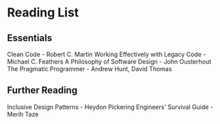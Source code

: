 # Reading List

## Essentials
Clean Code - Robert C. Martin
Working Effectively with Legacy Code - Michael C. Feathers
A Philosophy of Software Design - John Ousterhout
The Pragmatic Programmer - Andrew Hunt, David Thomas

## Further Reading
Inclusive Design Patterns - Heydon Pickering
Engineers' Survival Guide - Merih Taze

